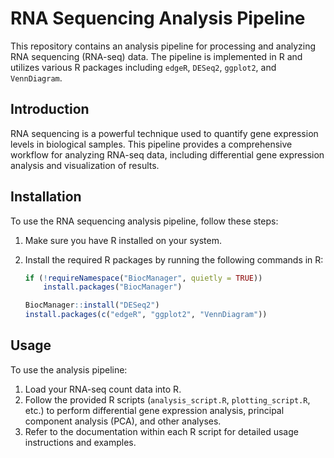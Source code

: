 # RNA Sequencing Analysis Pipeline

This repository contains an analysis pipeline for processing and analyzing RNA sequencing (RNA-seq) data. The pipeline is implemented in R and utilizes various R packages including `edgeR`, `DESeq2`, `ggplot2`, and `VennDiagram`.

## Introduction

RNA sequencing is a powerful technique used to quantify gene expression levels in biological samples. This pipeline provides a comprehensive workflow for analyzing RNA-seq data, including differential gene expression analysis and visualization of results.

## Installation

To use the RNA sequencing analysis pipeline, follow these steps:

1. Make sure you have R installed on your system.
2. Install the required R packages by running the following commands in R:
   
   ```r
   if (!requireNamespace("BiocManager", quietly = TRUE))
       install.packages("BiocManager")
   
   BiocManager::install("DESeq2")
   install.packages(c("edgeR", "ggplot2", "VennDiagram"))


## Usage

To use the analysis pipeline:

1. Load your RNA-seq count data into R.
2. Follow the provided R scripts (`analysis_script.R`, `plotting_script.R`, etc.) to perform differential gene expression analysis, principal component analysis (PCA), and other analyses.
3. Refer to the documentation within each R script for detailed usage instructions and examples.
